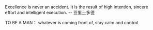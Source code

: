 Excellence is never an accident. It is the result of high intention, sincere effort and intelligent execution. -- 亚里士多德

TO BE A MAN：
whatever is coming front of, stay calm and control 
